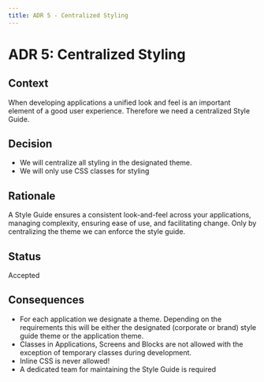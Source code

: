 ```yaml
---
title: ADR 5 - Centralized Styling
---
```

# ADR 5: Centralized Styling

## Context

When developing applications a unified look and feel is an important element of a good user experience. Therefore we need a centralized Style Guide.

## Decision

* We will centralize all styling in the designated theme.
* We will only use CSS classes for styling

## Rationale

A Style Guide ensures a consistent look-and-feel across your applications, managing complexity, ensuring ease of use, and facilitating change.
Only by centralizing the theme we can enforce the style guide.

<!--
Describe here the rationale for the design decision. Also indicate the rationale for significant *rejected* alternatives. This section may also indicate assumptions, constraints, requirements, and results of evaluations and experiments.
-->

## Status

Accepted

<!--
 [Proposed | Accepted | Deprecated | Superseded]
If deprecated, indicate why. If superseded, include a link to the new ADR.
-->

## Consequences

* For each application we designate a theme. Depending on the requirements this will be either the designated (corporate or brand) style guide theme or the application theme.
* Classes in Applications, Screens and Blocks are not allowed with the exception of temporary classes during development.
* Inline CSS is never allowed!
* A dedicated team for maintaining the Style Guide is required
